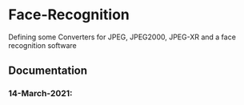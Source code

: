 # Face-Recognition
Defining some Converters for JPEG, JPEG2000, JPEG-XR and a face recognition software

## Documentation 

### 14-March-2021:
